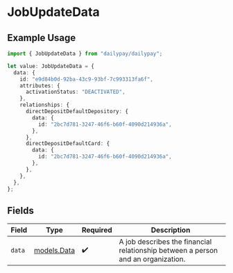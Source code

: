 # JobUpdateData

## Example Usage

```typescript
import { JobUpdateData } from "dailypay/dailypay";

let value: JobUpdateData = {
  data: {
    id: "e9d84b0d-92ba-43c9-93bf-7c993313fa6f",
    attributes: {
      activationStatus: "DEACTIVATED",
    },
    relationships: {
      directDepositDefaultDepository: {
        data: {
          id: "2bc7d781-3247-46f6-b60f-4090d214936a",
        },
      },
      directDepositDefaultCard: {
        data: {
          id: "2bc7d781-3247-46f6-b60f-4090d214936a",
        },
      },
    },
  },
};
```

## Fields

| Field                                                                            | Type                                                                             | Required                                                                         | Description                                                                      |
| -------------------------------------------------------------------------------- | -------------------------------------------------------------------------------- | -------------------------------------------------------------------------------- | -------------------------------------------------------------------------------- |
| `data`                                                                           | [models.Data](../models/data.md)                                                 | :heavy_check_mark:                                                               | A job describes the financial relationship between a person and an organization. |